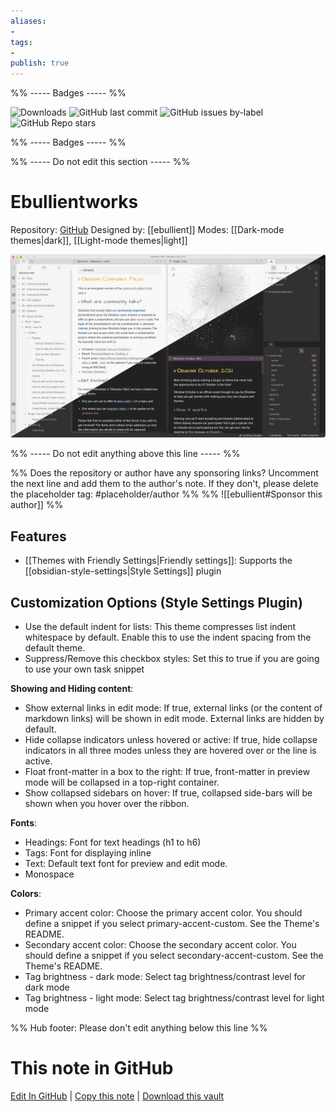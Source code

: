 ```yaml
---
aliases:
- 
tags: 
- 
publish: true
---
```


%% ----- Badges ----- %%

![Downloads](https://img.shields.io/badge/downloads-2265-573E7A?style=for-the-badge&logo=)
![GitHub last commit](https://img.shields.io/github/last-commit/ebullient/obsidian-theme-ebullientworks?color=573E7A&label=last%20update&logo=github&style=for-the-badge)
![GitHub issues by-label](https://img.shields.io/github/issues/ebullient/obsidian-theme-ebullientworks/help%20wanted?color=573E7A&logo=github&style=for-the-badge) 
![GitHub Repo stars](https://img.shields.io/github/stars/ebullient/obsidian-theme-ebullientworks?color=573E7A&logo=github&style=for-the-badge)

%% ----- Badges ----- %%

%% ----- Do not edit this section ----- %%

# Ebullientworks

Repository: [GitHub](https://github.com/ebullient/obsidian-theme-ebullientworks)
Designed by: [[ebullient]]
Modes: [[Dark-mode themes|dark]], [[Light-mode themes|light]]



![screenshot](https://github.com/ebullient/obsidian-theme-ebullientworks/raw/main/images/ebullientworks-theme.jpg)

%% ----- Do not edit anything above this line ----- %% 

%% Does the repository or author have any sponsoring links? Uncomment the next line and add them to the author's note. If they don't, please delete the placeholder tag: #placeholder/author %%
%% ![[ebullient#Sponsor this author]] %%


## Features

- [[Themes with Friendly Settings|Friendly settings]]: Supports the [[obsidian-style-settings|Style Settings]] plugin

## Customization Options (Style Settings Plugin) 
- Use the default indent for lists: This theme compresses list indent whitespace by default. Enable this to use the indent spacing from the default theme.
- Suppress/Remove this checkbox styles: Set this to true if you are going to use your own task snippet

**Showing and Hiding content**: 
- Show external links in edit mode: If true, external links (or the content of markdown links) will be shown in edit mode. External links are hidden by default.
- Hide collapse indicators unless hovered or active: If true, hide collapse indicators in all three modes unless they are hovered over or the line is active.
- Float front-matter in a box to the right: If true, front-matter in preview mode will be collapsed in a top-right container.
- Show collapsed sidebars on hover: If true, collapsed side-bars will be shown when you hover over the ribbon.

**Fonts**: 
- Headings: Font for text headings (h1 to h6)
- Tags: Font for displaying inline
- Text: Default text font for preview and edit mode.
- Monospace

**Colors**: 
- Primary accent color: Choose the primary accent color. You should define a snippet if you select primary-accent-custom. See the Theme's README.
- Secondary accent color: Choose the secondary accent color. You should define a snippet if you select secondary-accent-custom. See the Theme's README.
- Tag brightness - dark mode: Select tag brightness/contrast level for dark mode
- Tag brightness - light mode: Select tag brightness/contrast level for light mode


%% Hub footer: Please don't edit anything below this line %%

# This note in GitHub

<span class="git-footer">[Edit In GitHub](https://github.dev/obsidian-community/obsidian-hub/blob/main/02%20-%20Community%20Expansions/02.05%20All%20Community%20Expansions/Themes/Ebullientworks.md "git-hub-edit-note") | [Copy this note](https://raw.githubusercontent.com/obsidian-community/obsidian-hub/main/02%20-%20Community%20Expansions/02.05%20All%20Community%20Expansions/Themes/Ebullientworks.md "git-hub-copy-note") | [Download this vault](https://github.com/obsidian-community/obsidian-hub/archive/refs/heads/main.zip "git-hub-download-vault") </span>
